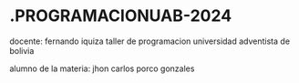 # .PROGRAMACIONUAB-2024

docente: fernando iquiza 
taller de programacion 
universidad adventista de bolivia 

alumno de la materia: jhon carlos porco gonzales
